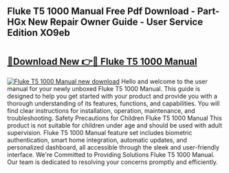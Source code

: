 ## Fluke T5 1000 Manual Free Pdf Download - Part-HGx New Repair Owner Guide - User Service Edition XO9eb

# <h2><a href="http://bc27483.oget.top/?id=Fluke+T5+1000+Manual">🔗Download New 👉🔴 Fluke T5 1000 Manual</a></h2>

[![Fluke T5 1000 Manual new download](https://i.imgur.com/5g1atiW.png)](http://bc27483.oget.top/?id=Fluke+T5+1000+Manual)
Hello and welcome to the user manual for your newly unboxed Fluke T5 1000 Manual. This guide is designed to help you get started with your product and provide you with a thorough understanding of its features, functions, and capabilities. You will find clear instructions for installation, operation, maintenance, and troubleshooting. Safety Precautions for Children Fluke T5 1000 Manual This product is not suitable for children under age and should be used with adult supervision. Fluke T5 1000 Manual feature set includes biometric authentication, smart home integration, automatic updates, and personalized dashboard, all accessible through the sleek and user-friendly interface. We're Committed to Providing Solutions Fluke T5 1000 Manual. Our team is dedicated to resolving your concerns promptly and efficiently.
